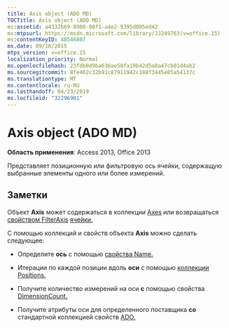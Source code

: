 ```yaml
---
title: Axis object (ADO MD)
TOCTitle: Axis object (ADO MD)
ms:assetid: a4332b69-8900-08f1-a4e2-9395d005ed42
ms:mtpsurl: https://msdn.microsoft.com/library/JJ249763(v=office.15)
ms:contentKeyID: 48546807
ms.date: 09/18/2015
mtps_version: v=office.15
localization_priority: Normal
ms.openlocfilehash: 23fdb0d9ba636ae58fa19b42d5a8a47cb01d4ab2
ms.sourcegitcommit: 8fe462c32b91c87911942c188f3445e85a54137c
ms.translationtype: MT
ms.contentlocale: ru-RU
ms.lasthandoff: 04/23/2019
ms.locfileid: "32296901"
---
```

# <a name="axis-object-ado-md"></a>Axis object (ADO MD)


**Область применения**: Access 2013, Office 2013

Представляет позиционную или фильтровую ось ячейки, содержащую выбранные элементы одного или более измерений.

## <a name="remarks"></a>Заметки

Объект **Axis** может содержаться в коллекции [Axes](axes-collection-ado-md.md) или возвращаться [свойством FilterAxis](filteraxis-property-ado-md.md) [ячейки.](cellset-object-ado-md.md)

С помощью коллекций и свойств объекта **Axis** можно сделать следующее:

- Определите **ось** с помощью [свойства Name.](name-property-ado-md.md)

- Итерации по каждой позиции вдоль **оси** с помощью [коллекции Positions.](positions-collection-ado-md.md)

- Получите количество измерений на оси **с** помощью свойства [DimensionCount.](dimensioncount-property-ado-md.md)

- Получите атрибуты оси для определенного поставщика **со** стандартной коллекцией свойств [ADO.](properties-collection-ado.md)

